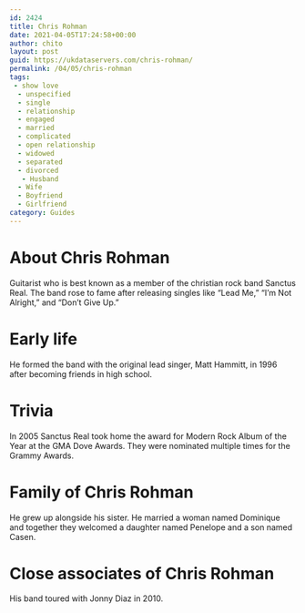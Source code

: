 ```yaml
---
id: 2424
title: Chris Rohman
date: 2021-04-05T17:24:58+00:00
author: chito
layout: post
guid: https://ukdataservers.com/chris-rohman/
permalink: /04/05/chris-rohman
tags:
 - show love
  - unspecified
  - single
  - relationship
  - engaged
  - married
  - complicated
  - open relationship
  - widowed
  - separated
  - divorced
   - Husband
  - Wife
  - Boyfriend
  - Girlfriend
category: Guides
---
```




  
  
#  About Chris Rohman
                  
                  
                  
Guitarist who is best known as a member of the christian rock band Sanctus Real. The band rose to fame after releasing singles like &#8220;Lead Me,&#8221; &#8220;I&#8217;m Not Alright,&#8221; and &#8220;Don&#8217;t Give Up.&#8221;
                  
                
                
                
# Early life
                  
                  
                  
He formed the band with the original lead singer, Matt Hammitt, in 1996 after becoming friends in high school.
                  
                
                
                
# Trivia
                  
                  
                  
In 2005 Sanctus Real took home the award for Modern Rock Album of the Year at the GMA Dove Awards. They were nominated multiple times for the Grammy Awards.
                  
                
                
                
# Family of Chris Rohman
                  
                  
                  
He grew up alongside his sister. He married a woman named Dominique and together they welcomed a daughter named Penelope and a son named Casen.
                  
                
                
                
# Close associates of Chris Rohman
                  
                  
                  
His band toured with Jonny Diaz in 2010.
                  
                
              
            
          
          
          
    
    
  

